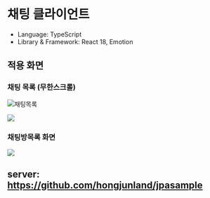 # 채팅 클라이언트

* Language: TypeScript
* Library & Framework: React 18, Emotion

## 적용 화면

### 채팅 목록 (무한스크롤)
![채팅목록](https://velog.velcdn.com/images/hongjunland/post/a6060912-be76-4340-98c8-02695d07102c/image.gif)

![](https://velog.velcdn.com/images/hongjunland/post/7485cab8-7638-4ebb-af95-68a12524e1b0/image.gif)

### 채팅방목록 화면
![](https://velog.velcdn.com/images/hongjunland/post/b9330d09-3af7-4759-969f-c0334209f420/image.png)

## server: https://github.com/hongjunland/jpasample
